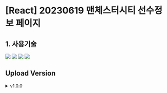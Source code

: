 # [React] 20230619 맨체스터시티 선수정보 페이지
## 1. 사용기술
<img src="https://img.shields.io/badge/Vite-646CFF?style=flat-square&logo=vite&logoColor=white"> <img src="https://img.shields.io/badge/React-61DAFB?style=flat-square&logo=react&logoColor=black"> <img src="https://img.shields.io/badge/JavaScript-F7DF1E?style=flat-square&logo=javascript&logoColor=black"> <img src="https://img.shields.io/badge/Sass-CC6699?style=flat-square&logo=Sass&logoColor=white">
## Upload Version
<details>
<summary>v1.0.0</summary>
<div markdown="1">
## 맨체스터시티 선수정보 페이지 업로드
</div>
</details>
